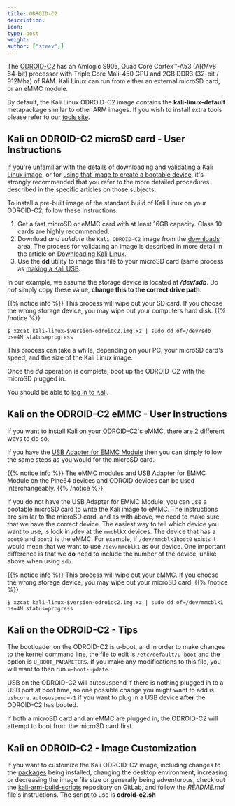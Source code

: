 ```yaml
---
title: ODROID-C2
description:
icon:
type: post
weight:
author: ["steev",]
---
```


The [ODROID-C2](https://wiki.odroid.com/odroid-c2/odroid-c2) has an Amlogic S905, Quad Core Cortex™-A53 (ARMv8 64-bit) processor with Triple Core Mali-450 GPU and 2GB DDR3 (32-bit / 912Mhz) of RAM. Kali Linux can run from either an external microSD card, or an eMMC module.

By default, the Kali Linux ODROID-C2 image contains the **kali-linux-default** metapackage similar to other ARM images. If you wish to install extra tools please refer to our [tools site](https://tools.kali.org/kali-metapackages).

## Kali on ODROID-C2 microSD card - User Instructions

If you're unfamiliar with the details of [downloading and validating a Kali Linux image](/docs/introduction/download-official-kali-linux-images/), or for [using that image to create a bootable device](/docs/usb/live-usb-install-with-windows/), it's strongly recommended that you refer to the more detailed procedures described in the specific articles on those subjects.

To install a pre-built image of the standard build of Kali Linux on your ODROID-C2, follow these instructions:

1. Get a fast microSD or eMMC card with at least 16GB capacity. Class 10 cards are highly recommended.
2. Download _and validate_ the `Kali ODROID-C2` image from the [downloads](https://www.offensive-security.com/kali-linux-arm-images/) area. The process for validating an image is described in more detail in the article on [Downloading Kali Linux](/docs/introduction/download-official-kali-linux-images/).
3. Use the **dd** utility to image this file to your microSD card (same process as [making a Kali USB](/docs/usb/live-usb-install-with-windows/).

In our example, we assume the storage device is located at **_/dev/sdb_**. Do _not_ simply copy these value, **change this to the correct drive path**.

{{% notice info %}}
This process will wipe out your SD card. If you choose the wrong storage device, you may wipe out your computers hard disk.
{{% /notice %}}

```console
$ xzcat kali-linux-$version-odroidc2.img.xz | sudo dd of=/dev/sdb bs=4M status=progress
```

This process can take a while, depending on your PC, your microSD card's speed, and the size of the Kali Linux image.

Once the _dd_ operation is complete, boot up the ODROID-C2 with the microSD plugged in.

You should be able to [log in to Kali](/docs/introduction/default-credentials/).

## Kali on the ODROID-C2 eMMC - User Instructions

If you want to install Kali on your ODROID-C2's eMMC, there are 2 different ways to do so.

If you have the [USB Adapter for EMMC Module](https://www.hardkernel.com/shop/usb3-0-emmc-module-writer/) then you can simply follow the same steps as you would for the microSD card.

{{% notice info %}}
The eMMC modules and USB Adapter for EMMC Module on the Pine64 devices and ODROID devices can be used interchangeably.
{{% /notice %}}

If you do not have the USB Adapter for EMMC Module, you can use a bootable microSD card to write the Kali image to eMMC. The instructions are similar to the microSD card, and as with above, we need to make sure that we have the correct device. The easiest way to tell which device you want to use, is look in /dev at the `mmcblkX` devices. The device that has a `boot0` and `boot1` is the eMMC. For example, if `/dev/mmcblk1boot0` exists it would mean that we want to use `/dev/mmcblk1` as our device. One important difference is that we **do** need to include the number of the device, unlike above when using `sdb`.

{{% notice info %}}
This process will wipe out your eMMC. If you choose the wrong storage device, you may wipe out your microSD card.
{{% /notice %}}

```console
$ xzcat kali-linux-$version-odroidc2.img.xz | sudo dd of=/dev/mmcblk1 bs=4M status=progress
```

## Kali on the ODROID-C2 - Tips

The bootloader on the ODROID-C2 is u-boot, and in order to make changes to the kernel command line, the file to edit is `/etc/default/u-boot` and the option is `U_BOOT_PARAMETERS`. If you make any modifications to this file, you will want to then run `u-boot-update`.

USB on the ODROID-C2 will autosuspend if there is nothing plugged in to a USB port at boot time, so one possible change you might want to add is `usbcore.autosuspend=-1` if you want to plug in a USB device **after** the ODROID-C2 has booted.

If both a microSD card and an eMMC are plugged in, the ODROID-C2 will attempt to boot from the microSD card first.

## Kali on ODROID-C2 - Image Customization

If you want to customize the Kali ODROID-C2 image, including changes to the [packages](https://www.kali.org/docs/general-use/metapackages/) being installed, changing the desktop environment, increasing or decreasing the image file size or generally being adventurous, check out the [kali-arm-build-scripts](https://gitlab.com/kalilinux/build-scripts/kali-arm) repository on GitLab, and follow the _README.md_ file's instructions. The script to use is **odroid-c2.sh**
